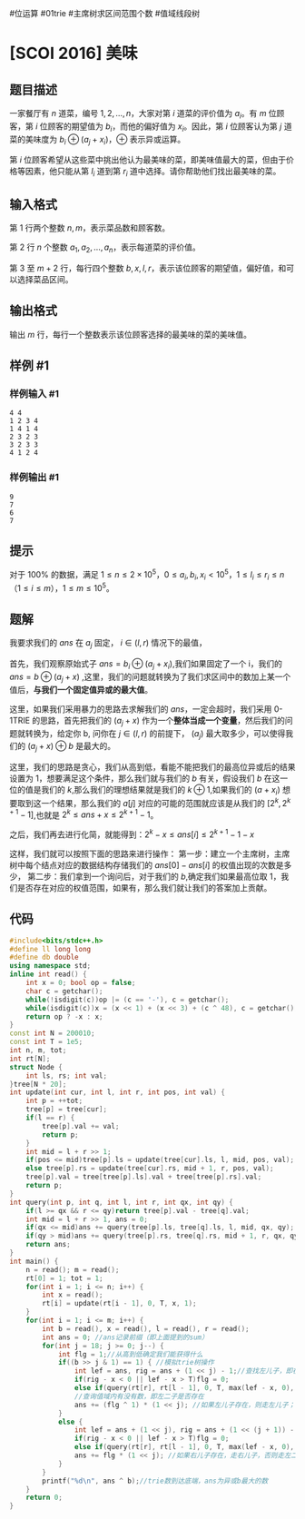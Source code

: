 #位运算 #01trie #主席树求区间范围个数 #值域线段树 
# [SCOI 2016] 美味

## 题目描述

一家餐厅有 $n$ 道菜，编号 $1, 2, \ldots, n$，大家对第 $i$ 道菜的评价值为 $a_i$。有 $m$ 位顾客，第 $i$ 位顾客的期望值为 $b_i$，而他的偏好值为 $x_i$。因此，第 $i$ 位顾客认为第 $j$ 道菜的美味度为 $b_i\oplus (a_j + x_i)$，$\oplus$ 表示异或运算。

第 $i$ 位顾客希望从这些菜中挑出他认为最美味的菜，即美味值最大的菜，但由于价格等因素，他只能从第 $l_i$ 道到第 $r_i$ 道中选择。请你帮助他们找出最美味的菜。

## 输入格式

第 $1$ 行两个整数 $n, m$，表示菜品数和顾客数。

第 $2$ 行 $n$ 个整数 $a_1, a_2, \ldots, a_n$，表示每道菜的评价值。

第 $3$ 至 $m + 2$ 行，每行四个整数 $b,x,l,r$，表示该位顾客的期望值，偏好值，和可以选择菜品区间。

## 输出格式

输出 $m$ 行，每行一个整数表示该位顾客选择的最美味的菜的美味值。

## 样例 #1

### 样例输入 #1

```
4 4
1 2 3 4
1 4 1 4
2 3 2 3
3 2 3 3
4 1 2 4
```

### 样例输出 #1

```
9 
7 
6 
7
```

## 提示

对于 $100\%$ 的数据，满足 $1 \le n \le 2 \times 10^5$，$0 \le a_i,b_i,x_i < 10^5$，$1 \le l_i \le r_i \le n$（$1 \le i \le m$），$1 \le m \le 10^5$。

## 题解

我要求我们的 $ans$ 在 $a_{j}$ 固定， $i\in(l,r)$ 情况下的最值，

首先，我们观察原始式子 $ans=b_{i}\oplus(a_{j}+x_{i})$,我们如果固定了一个 i，我们的 $ans=b\oplus(a_{j}+x)$ ,这里，我们的问题就转换为了我们求区间中的数加上某一个值后，**与我们一个固定值异或的最大值**。

这里，如果我们采用暴力的思路去求解我们的 $ans$，一定会超时，我们采用 0-1TRIE 的思路，首先把我们的 $(a_{j}+x)$ 作为一个**整体当成一个变量**，然后我们的问题就转换为，给定你 b, 问你在 $j\in(l,r)$ 的前提下， $(a_{j})$ 最大取多少，可以使得我们的 $(a_{j}+x)\oplus b$ 是最大的。

这里，我们的思路是贪心，我们从高到低，看能不能把我们的最高位异或后的结果设置为 1，想要满足这个条件，那么我们就与我们的 $b$ 有关，假设我们 $b$ 在这一位的值是我们的 $k$,那么我们的理想结果就是我们的 $k\oplus1$,如果我们的 $(a+x_{i})$ 想要取到这一个结果，那么我们的 $a[j]$ 对应的可能的范围就应该是从我们的 $[2^k,2^{k+1}-1]$,也就是 $2^k\leq ans+x\leq 2^{k+1}-1$。

之后，我们再去进行化简，就能得到：$2^k-x\leq ans[i]\leq 2^{k+1}-1-x$

这样，我们就可以按照下面的思路来进行操作：
第一步：建立一个主席树，主席树中每个结点对应的数据结构存储我们的 $ans[0]-ans[i]$ 的权值出现的次数是多少，
第二步：我们拿到一个询问后，对于我们的 $b$,确定我们如果最高位取 1，我们是否存在对应的权值范围，如果有，那么我们就让我们的答案加上贡献。
## 代码

```cpp
#include<bits/stdc++.h>
#define ll long long
#define db double
using namespace std;
inline int read() {
	int x = 0; bool op = false;
	char c = getchar();
	while(!isdigit(c))op |= (c == '-'), c = getchar();
	while(isdigit(c))x = (x << 1) + (x << 3) + (c ^ 48), c = getchar();
	return op ? -x : x;
}
const int N = 200010;
const int T = 1e5;
int n, m, tot;
int rt[N]; 
struct Node {
	int ls, rs; int val;
}tree[N * 20];
int update(int cur, int l, int r, int pos, int val) {
	int p = ++tot;
	tree[p] = tree[cur];
	if(l == r) {
		tree[p].val += val;
		return p;
	}
	int mid = l + r >> 1;
	if(pos <= mid)tree[p].ls = update(tree[cur].ls, l, mid, pos, val);
	else tree[p].rs = update(tree[cur].rs, mid + 1, r, pos, val);
	tree[p].val = tree[tree[p].ls].val + tree[tree[p].rs].val;
	return p;
}
int query(int p, int q, int l, int r, int qx, int qy) {
	if(l >= qx && r <= qy)return tree[p].val - tree[q].val;
	int mid = l + r >> 1, ans = 0;
	if(qx <= mid)ans += query(tree[p].ls, tree[q].ls, l, mid, qx, qy);
	if(qy > mid)ans += query(tree[p].rs, tree[q].rs, mid + 1, r, qx, qy);
	return ans;
}
int main() {
	n = read(); m = read();
	rt[0] = 1; tot = 1;
	for(int i = 1; i <= n; i++) {
		int x = read();
		rt[i] = update(rt[i - 1], 0, T, x, 1);
	}
	for(int i = 1; i <= m; i++) {
		int b = read(), x = read(), l = read(), r = read();
		int ans = 0; //ans记录前缀（即上面提到的sum） 
		for(int j = 18; j >= 0; j--) {
			int flg = 1;//从高到低确定我们能获得什么
			if((b >> j & 1) == 1) { //模拟trie树操作 
				int lef = ans, rig = ans + (1 << j) - 1;//查找左儿子，即在这一位上为0 
				if(rig - x < 0 || lef - x > T)flg = 0;
				else if(query(rt[r], rt[l - 1], 0, T, max(lef - x, 0), min(T, rig - x)) == 0)flg = 0;
				//查询值域内有没有数，即左二子是否存在 
				ans += (flg ^ 1) * (1 << j); //如果左儿子存在，则走左儿子；否则走右儿子，下面同理 
			}
			else {
				int lef = ans + (1 << j), rig = ans + (1 << (j + 1)) - 1;
				if(rig - x < 0 || lef - x > T)flg = 0;
				else if(query(rt[r], rt[l - 1], 0, T, max(lef - x, 0), min(T, rig - x)) == 0)flg = 0;
				ans += flg * (1 << j); //如果右儿子存在，走右儿子，否则走左二子 
			}
		}
		printf("%d\n", ans ^ b);//trie数到达底端，ans为异或b最大的数 
	}
	return 0;
}
```